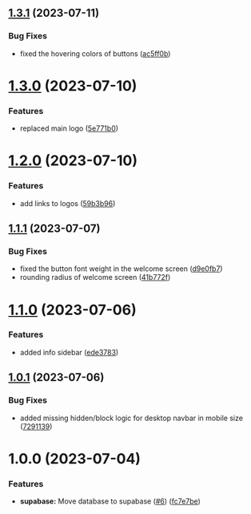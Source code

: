 ## [1.3.1](https://github.com/technologiestiftung/ihk-vis/compare/v1.3.0...v1.3.1) (2023-07-11)


### Bug Fixes

* fixed the hovering colors of buttons ([ac5ff0b](https://github.com/technologiestiftung/ihk-vis/commit/ac5ff0b42a4b13b307c03b85edf639c9bbf0ee98))

# [1.3.0](https://github.com/technologiestiftung/ihk-vis/compare/v1.2.0...v1.3.0) (2023-07-10)


### Features

* replaced main logo ([5e771b0](https://github.com/technologiestiftung/ihk-vis/commit/5e771b04b6053c8f9e33a061e05bd70a0205eb59))

# [1.2.0](https://github.com/technologiestiftung/ihk-vis/compare/v1.1.1...v1.2.0) (2023-07-10)


### Features

* add links to logos ([59b3b96](https://github.com/technologiestiftung/ihk-vis/commit/59b3b96dc07352d334628b77cde403012baeac53))

## [1.1.1](https://github.com/technologiestiftung/ihk-vis/compare/v1.1.0...v1.1.1) (2023-07-07)


### Bug Fixes

* fixed the button font weight in the welcome screen ([d9e0fb7](https://github.com/technologiestiftung/ihk-vis/commit/d9e0fb738f849003374b0f628e28d047bf5ae642))
* rounding radius of welcome screen ([41b772f](https://github.com/technologiestiftung/ihk-vis/commit/41b772ff49a76f5ad289c76a6c47c8efd9a1db2e))

# [1.1.0](https://github.com/technologiestiftung/ihk-vis/compare/v1.0.1...v1.1.0) (2023-07-06)


### Features

* added info sidebar ([ede3783](https://github.com/technologiestiftung/ihk-vis/commit/ede378379af6f31dc290295f8407af3d60075582))

## [1.0.1](https://github.com/technologiestiftung/ihk-vis/compare/v1.0.0...v1.0.1) (2023-07-06)


### Bug Fixes

* added missing hidden/block logic for desktop navbar in mobile size ([7291139](https://github.com/technologiestiftung/ihk-vis/commit/729113942d6e8fcf76c96490643f875a4f772bcf))

# 1.0.0 (2023-07-04)


### Features

* **supabase:** Move database to supabase ([#6](https://github.com/technologiestiftung/ihk-vis/issues/6)) ([fc7e7be](https://github.com/technologiestiftung/ihk-vis/commit/fc7e7be8fa110f357a3651fd0782bf02c89417bf))
